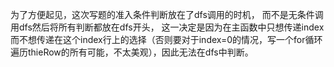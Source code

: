 为了方便起见，这次写题的准入条件判断放在了dfs调用的时机，
而不是无条件调用dfs然后将所有判断都放在dfs开头，
这一决定是因为在主函数中只想传递index而不想传递在这个index行上的选择（否则要对于index=0的情况，写一个for循环遍历thieRow的所有可能，不太美观），因此无法在dfs中判断。


